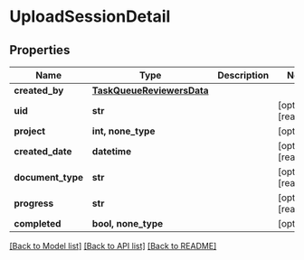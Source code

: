 # UploadSessionDetail


## Properties
Name | Type | Description | Notes
------------ | ------------- | ------------- | -------------
**created_by** | [**TaskQueueReviewersData**](TaskQueueReviewersData.md) |  | 
**uid** | **str** |  | [optional] [readonly] 
**project** | **int, none_type** |  | [optional] 
**created_date** | **datetime** |  | [optional] [readonly] 
**document_type** | **str** |  | [optional] [readonly] 
**progress** | **str** |  | [optional] [readonly] 
**completed** | **bool, none_type** |  | [optional] 

[[Back to Model list]](../README.md#documentation-for-models) [[Back to API list]](../README.md#documentation-for-api-endpoints) [[Back to README]](../README.md)


